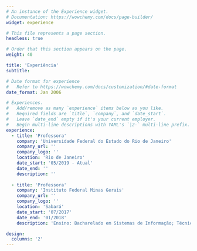 ```yaml
---
# An instance of the Experience widget.
# Documentation: https://wowchemy.com/docs/page-builder/
widget: experience

# This file represents a page section.
headless: true

# Order that this section appears on the page.
weight: 40

title: 'Experiência'
subtitle:

# Date format for experience
#   Refer to https://wowchemy.com/docs/customization/#date-format
date_format: Jan 2006

# Experiences.
#   Add/remove as many `experience` items below as you like.
#   Required fields are `title`, `company`, and `date_start`.
#   Leave `date_end` empty if it's your current employer.
#   Begin multi-line descriptions with YAML's `|2-` multi-line prefix.
experience:
  - title: 'Professora'
    company: 'Universidade Federal do Estado do Rio de Janeiro'
    company_url: ''
    company_logo: ''
    location: 'Rio de Janeiro'
    date_start: '05/2019 - Atual'
    date_end: ''
    description: ''
        
  - title: 'Professora'
    company: 'Instituto Federal Minas Gerais'
    company_url: ''
    company_logo: ''
    location: 'Sabará'
    date_start: '07/2017'
    date_end: '01/2018'
    description: 'Ensino: Bacharelado em Sistemas de Informação; Técnico Integrado em Administração.'

design:
  columns: '2'
---
```

